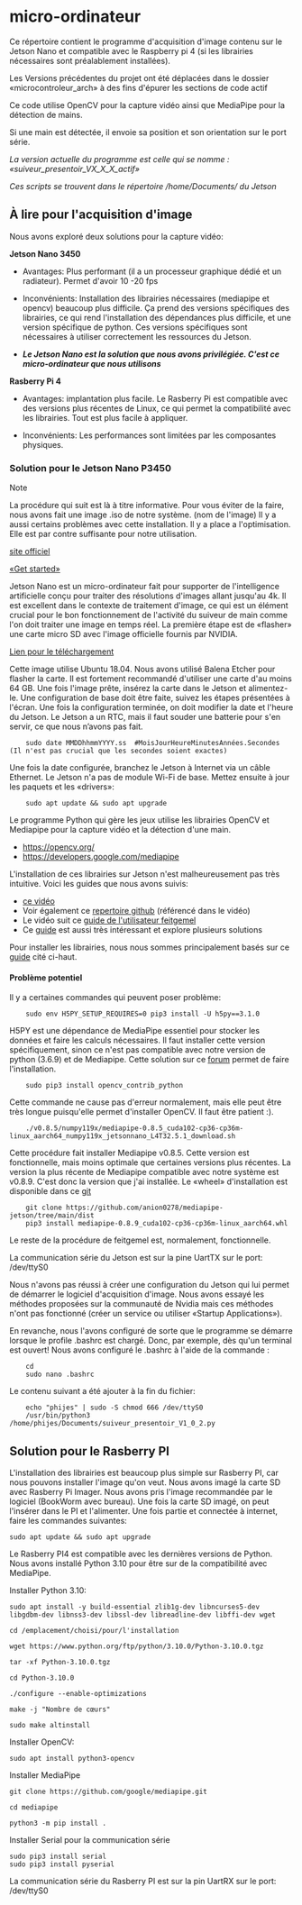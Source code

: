 # micro-ordinateur
Ce répertoire contient le programme d'acquisition d'image contenu sur le Jetson Nano et compatible avec le Raspberry pi 4 (si les librairies nécessaires sont préalablement installées).

Les Versions précédentes du projet ont été déplacées dans le dossier «microcontroleur_arch» à des fins d'épurer les sections de code actif

Ce code utilise OpenCV pour la capture vidéo ainsi que MediaPipe pour la détection de mains.

Si une main est détectée, il envoie sa position et son orientation sur le port série.

*La version actuelle du programme est celle qui se nomme : «suiveur_presentoir_VX_X_X_actif»*

*Ces scripts se trouvent dans le répertoire /home/Documents/ du Jetson*

## À lire pour l'acquisition d'image 
Nous avons exploré deux solutions pour la capture vidéo:

**Jetson Nano 3450**

  - Avantages: Plus performant (il a un processeur graphique dédié et un radiateur). Permet d'avoir 10 -20 fps
  
  - Inconvénients: Installation des librairies nécessaires (mediapipe et opencv) beaucoup plus difficile. Ça prend des versions spécifiques des librairies,
  ce qui rend l'installation des dépendances plus difficile, et une version spécifique de python. Ces versions spécifiques sont nécessaires à utiliser correctement les ressources du Jetson.

  - ***Le Jetson Nano est la solution que nous avons privilégiée. C'est ce micro-ordinateur que nous utilisons***
 
**Rasberry Pi 4**
  - Avantages: implantation plus facile. Le Rasberry Pi est compatible avec des versions plus récentes de Linux, ce qui permet la compatibilité avec
  les librairies. Tout est plus facile à appliquer.

  - Inconvénients: Les performances sont limitées par les composantes physiques.
  
### Solution pour le Jetson Nano P3450

> [!NOTE]
> La procédure qui suit est là à titre informative. Pour vous éviter de la faire, nous avons fait une image .iso de notre système. (nom de l'image)
> Il y a aussi certains problèmes avec cette installation. Il y a place a l'optimisation. Elle est par contre suffisante pour notre utilisation.

[site officiel](https://developer.nvidia.com/embedded/jetson-nano-developer-kit)

[«Get started»](https://developer.nvidia.com/embedded/learn/get-started-jetson-nano-devkit)

Jetson Nano est un micro-ordinateur fait pour supporter de l'intelligence artificielle conçu pour traiter des résolutions d'images allant jusqu'au 4k. Il est excellent dans le contexte de traitement d'image, ce qui est un élément crucial pour le bon fonctionnement de l'activité du suiveur de main comme l'on doit traiter une image en temps réel. La première étape est de «flasher» une carte micro SD avec l'image officielle fournis par NVIDIA. 

[Lien pour le téléchargement](https://developer.nvidia.com/jetson-nano-sd-card-image)

Cette image utilise Ubuntu 18.04. Nous avons utilisé Balena Etcher pour flasher la carte. Il est fortement recommandé d'utiliser une carte d'au moins 64 GB.
Une fois l'image prête, insérez la carte dans le Jetson et alimentez-le. Une configuration de base doit être faite, suivez les étapes présentées à l'écran.
Une fois la configuration terminée, on doit modifier la date et l'heure du Jetson. Le Jetson a un RTC, mais il faut souder une batterie pour s'en servir, ce que nous n’avons pas fait.

        sudo date MMDDhhmmYYYY.ss  #MoisJourHeureMinutesAnnées.Secondes (Il n'est pas crucial que les secondes soient exactes)

Une fois la date configurée, branchez le Jetson à Internet via un câble Ethernet. Le Jetson n'a pas de module Wi-Fi de base. Mettez ensuite à jour les paquets et les «drivers»:

        sudo apt update && sudo apt upgrade

Le programme Python qui gère les jeux utilise les librairies OpenCV et Mediapipe pour la capture vidéo et la détection d'une main.

 - https://opencv.org/
 - https://developers.google.com/mediapipe

L'installation de ces librairies sur Jetson n'est malheureusement pas très intuitive. Voici les guides que nous avons suivis:

- [ce vidéo](https://www.youtube.com/watch?v=ij9bIET4rCU&ab_channel=EranFeit)
- Voir également ce [repertoire github](https://github.com/PINTO0309/mediapipe-bin/tree/main) (référencé dans le vidéo)
- Le vidéo suit ce [guide de l'utilisateur feitgemel](https://github.com/feitgemel/Jetson-Nano-Python/blob/master/Install-MediaPipe/How%20to%20Install%20MediaPipe%20on%20jetson-nano%202022.txt)
- Ce [guide](https://jetson-docs.federicolanzani.com/libraries/mediapipe/overview#mediapipe-wheels) est aussi très intéressant et explore plusieurs solutions

Pour installer les librairies, nous nous sommes principalement basés sur ce [guide](https://github.com/feitgemel/Jetson-Nano-Python/blob/master/Install-MediaPipe/How%20to%20Install%20MediaPipe%20on%20jetson-nano%202022.txt) cité ci-haut.

#### Problème potentiel

Il y a certaines commandes qui peuvent poser problème:

        sudo env H5PY_SETUP_REQUIRES=0 pip3 install -U h5py==3.1.0
        
H5PY est une dépendance de MediaPipe essentiel pour stocker les données et faire les calculs nécessaires. Il faut installer cette version spécifiquement, sinon ce n'est pas compatible
avec notre version de python (3.6.9) et de Mediapipe. Cette solution sur ce [forum](https://forums.developer.nvidia.com/t/failed-building-wheel-of-h5py/263322/5) permet de 
faire l'installation.

        sudo pip3 install opencv_contrib_python

Cette commande ne cause pas d'erreur normalement, mais elle peut être très longue puisqu'elle permet d'installer OpenCV. Il faut être patient :).

        ./v0.8.5/numpy119x/mediapipe-0.8.5_cuda102-cp36-cp36m-linux_aarch64_numpy119x_jetsonnano_L4T32.5.1_download.sh

Cette procédure fait installer Mediapipe v0.8.5. Cette version est fonctionnelle, mais moins optimale que certaines versions plus récentes. La version la plus récente de Mediapipe compatible avec notre système est v0.8.9. C'est donc la version que j'ai installée. Le «wheel» d'installation est disponible dans ce [git](https://github.com/anion0278/mediapipe-jetson/tree/main/dist)

        git clone https://github.com/anion0278/mediapipe-jetson/tree/main/dist
        pip3 install mediapipe-0.8.9_cuda102-cp36-cp36m-linux_aarch64.whl


Le reste de la procédure de feitgemel est, normalement, fonctionnelle.

La communication série du Jetson est sur la pine UartTX sur le port: /dev/ttyS0

Nous n'avons pas réussi à créer une configuration du Jetson qui lui permet de démarrer le logiciel d'acquisition d'image. Nous avons essayé les méthodes proposées
sur la communauté de Nvidia mais ces méthodes n'ont pas fonctionné (créer un service ou utiliser «Startup Applications»). 

En revanche, nous l'avons configuré de sorte que le programme se démarre lorsque le profile .bashrc est chargé. Donc, par exemple, dès qu'un terminal est ouvert!
Nous avons configuré le .bashrc à l'aide de la commande :

        cd
        sudo nano .bashrc

Le contenu suivant a été ajouter à la fin du fichier:

        echo "phijes" | sudo -S chmod 666 /dev/ttyS0
        /usr/bin/python3 /home/phijes/Documents/suiveur_presentoir_V1_0_2.py

## Solution pour le Rasberry PI

L'installation des librairies est beaucoup plus simple sur Rasberry PI, car nous pouvons installer l'image qu'on veut. Nous avons imagé la carte SD avec Rasberry Pi Imager. Nous avons pris l'image recommandée par le logiciel (BookWorm avec bureau). Une fois la carte SD imagé, on peut l'insérer dans le PI et l'alimenter. Une fois partie et connectée à internet, faire les commandes suivantes:

    sudo apt update && sudo apt upgrade

Le Rasberry PI4 est compatible avec les dernières versions de Python. Nous avons installé Python 3.10 pour être sur de la compatibilité avec MediaPipe.

Installer Python 3.10:

    sudo apt install -y build-essential zlib1g-dev libncurses5-dev libgdbm-dev libnss3-dev libssl-dev libreadline-dev libffi-dev wget
    
    cd /emplacement/choisi/pour/l'installation

    wget https://www.python.org/ftp/python/3.10.0/Python-3.10.0.tgz
      
    tar -xf Python-3.10.0.tgz
  
    cd Python-3.10.0
  
    ./configure --enable-optimizations
  
    make -j "Nombre de cœurs"
  
    sudo make altinstall
    
Installer OpenCV:

    sudo apt install python3-opencv
    
Installer MediaPipe

    git clone https://github.com/google/mediapipe.git
    
    cd mediapipe
    
    python3 -m pip install .

Installer Serial pour la communication série
    
    sudo pip3 install serial
    sudo pip3 install pyserial

La communication série du Rasberry PI est sur la pin UartRX sur le port: /dev/ttyS0


